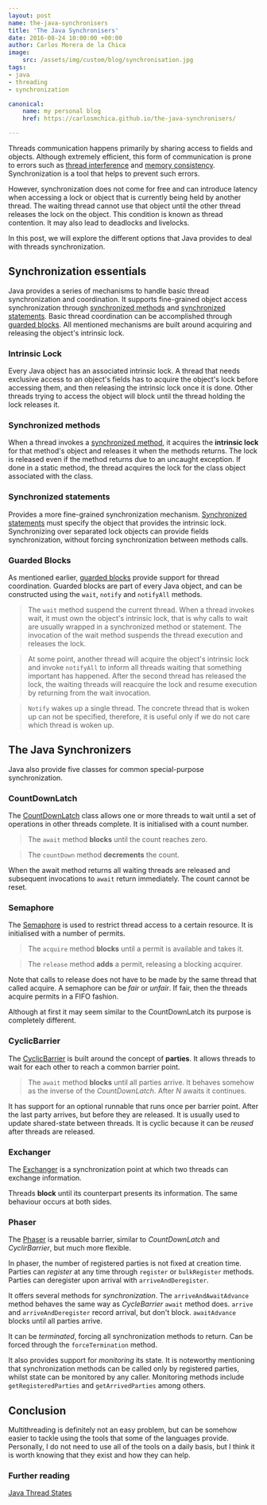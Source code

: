 ```yaml
---
layout: post
name: the-java-synchronisers
title: 'The Java Synchronisers' 
date: 2016-08-24 10:00:00 +00:00
author: Carlos Morera de la Chica
image:
    src: /assets/img/custom/blog/synchronisation.jpg
tags:
- java
- threading
- synchronization

canonical:
    name: my personal blog
    href: https://carlosmchica.github.io/the-java-synchronisers/

---
```


Threads communication happens primarily by sharing access to fields and objects. Although extremely efficient, this form of communication is prone to errors such as [thread interference](https://docs.oracle.com/javase/tutorial/essential/concurrency/interfere.html) and [memory consistency](https://docs.oracle.com/javase/tutorial/essential/concurrency/memconsist.html). Synchronization is a tool that helps to prevent such errors.

However, synchronization does not come for free and can introduce latency when accessing a lock or object that is currently being held by another thread. The waiting thread cannot use that object until the other thread releases the lock on the  object. This condition is known as thread contention. It may also lead to deadlocks and livelocks.

In this post, we will explore the different options that Java provides to deal with threads synchronization.

## Synchronization essentials

Java provides a series of mechanisms to handle basic thread synchronization and coordination. It supports fine-grained object access synchronization through [synchronized methods](#sync-methods) and [synchronized statements](#sync-statements). Basic thread coordination can be accomplished through [guarded blocks](#guarded-blocks). All mentioned mechanisms are built around acquiring and releasing the object's intrinsic lock.

### Intrinsic Lock

Every Java object has an associated intrinsic lock. A thread that needs exclusive access to an object's fields has to acquire the object's lock before accessing them, and then releasing the intrinsic lock once it is done. Other threads trying to access the object will block until the thread holding the lock releases it.

### <a name="sync-methods"></a> Synchronized methods

When a thread invokes a [synchronized method](https://docs.oracle.com/javase/tutorial/essential/concurrency/syncmeth.html), it acquires the **intrinsic lock** for that method's object and releases it when the methods returns. The lock is released even if the method returns due to an uncaught exception. If done in a static method, the thread acquires the lock for the class object associated with the class.

### <a name="sync-statements"></a> Synchronized statements

Provides a more fine-grained synchronization mechanism. [Synchronized statements](https://docs.oracle.com/javase/tutorial/essential/concurrency/locksync.html) must specify the object that provides the intrinsic lock. Synchronizing over separated lock objects can provide fields synchronization, without forcing synchronization between methods calls.

### <a name="guarded-blocks"></a> Guarded Blocks

As mentioned earlier, [guarded blocks](https://docs.oracle.com/javase/tutorial/essential/concurrency/guardmeth.html) provide support for thread coordination. Guarded blocks are part of every Java object, and can be constructed using the `wait`, `notify` and `notifyAll` methods.

> The `wait` method suspend the current thread. When a thread invokes wait, it must own the object's intrinsic lock, that is why calls to wait are usually wrapped in a synchronized method or statement. The invocation of the wait method suspends the thread execution and releases the lock. 

> At some point, another thread will acquire the object's intrinsic lock and invoke `notifyAll` to inform all threads waiting that something important has happened. After the second thread has released the lock, the waiting threads will reacquire the lock and resume execution by returning from the wait invocation.

> `Notify` wakes up a single thread. The concrete thread that is woken up can not be specified, therefore, it is useful only if we do not care which thread is woken up.

## The Java Synchronizers

Java also provide five classes for common special-purpose synchronization.

### CountDownLatch

The [CountDownLatch](https://docs.oracle.com/javase/7/docs/api/java/util/concurrent/CountDownLatch.html) class allows one or more threads to wait until a set of operations in other threads complete. It is initialised with a count number.

> The `await` method **blocks** until the count reaches zero.

> The `countDown` method **decrements** the count.

When the await method returns all waiting threads are released and subsequent invocations to `await` return immediately. The count cannot be reset.

### Semaphore

The [Semaphore](https://docs.oracle.com/javase/7/docs/api/java/util/concurrent/Semaphore.html) is used to restrict thread access to a certain resource. It is initialised with a number of permits. 

> The `acquire` method **blocks** until a permit is available and takes it.

> The `release` method **adds** a permit, releasing a blocking acquirer. 

Note that calls to release does not have to be made by the same thread that called acquire. A semaphore can be *fair* or *unfair*. If fair, then the threads acquire permits in a FIFO fashion.

Although at first it may seem similar to the CountDownLatch its purpose is completely different.

### CyclicBarrier

The [CyclicBarrier](https://docs.oracle.com/javase/7/docs/api/java/util/concurrent/CyclicBarrier.html) is built around the concept of **parties**. It allows threads to wait for each other to reach a common barrier point.

> The `await` method **blocks** until all parties arrive. It behaves somehow as the inverse of the *CountDownLatch*. After *N* awaits it continues.

It has support for an optional runnable that runs once per barrier point. After the last party arrives, but before they are released. It is usually used to update shared-state between threads. It is cyclic because it can be *reused* after threads are released.

### Exchanger

The [Exchanger](https://docs.oracle.com/javase/7/docs/api/java/util/concurrent/Exchanger.html) is a synchronization point at which two threads can exchange information.

Threads **block** until its counterpart presents its information. The same behaviour occurs at both sides.

### Phaser

The [Phaser](https://docs.oracle.com/javase/7/docs/api/java/util/concurrent/Phaser.html) is a reusable barrier, similar to *CountDownLatch* and *CyclirBarrier*, but much more flexible.

In phaser, the number of registered parties is not fixed at creation time. Parties can *register* at any time through `register` or `bulkRegister` methods. Parties can deregister upon arrival with `arriveAndDeregister`.

It offers several methods for *synchronization*. The `arriveAndAwaitAdvance` method behaves the same way as *CycleBarrier* `await` method does. `arrive` and `arriveAndDeregister` record arrival, but don't block. `awaitAdvance` blocks until all parties arrive.

It can be *terminated*, forcing all synchronization methods to return. Can be forced through the `forceTermination` method.

It also provides support for *monitoring* its state. It is noteworthy mentioning that synchronization methods can be called only by registered parties, whilst state can be monitored by any caller. Monitoring methods include `getRegisteredParties` and `getArrivedParties` among others.

## Conclusion

Multithreading is definitely not an easy problem, but can be somehow easier to tackle using the tools that some of the languages provide. Personally, I do not need to use all of the tools on a daily basis, but I think it is worth knowing that they exist and how they can help.

### Further reading

[Java Thread States](https://pbs.twimg.com/media/BiuJpaZCEAAt-QR.png:large)

